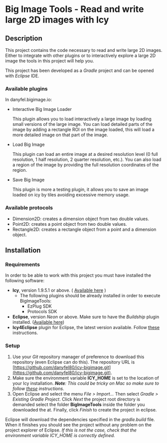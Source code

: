 # Big Image Tools - Read and write large 2D images with Icy

## Description

This project contains the code necessary to read and write large 2D images. Either to integrate with other plugins or to interactively explore a large 2D image the tools in this project will help you.

This project has been developed as a _Gradle_ project and can be opened with _Eclipse_ IDE.

### Available plugins

In danyfel.bigimage.io:

- Interactive Big Image Loader

  This plugin allows you to load interactively a large image by loading small versions of the large image. You can load detailed parts of the image by adding a rectangle ROI on the image loaded, this will load a more detailed image on that part of the image.

- Load Big Image

  This plugin can load an entire image at a desired resolution level (0 full resolution, 1 half resolution, 2 quarter resolution, etc.). You can also load a region of the image by providing the full resolution coordinates of the region.

- Save Big Image

  This plugin is more a testing plugin, it allows you to save an image loaded on icy by tiles avoiding excessive memory usage.

### Available protocols

- Dimension2D: creates a dimension object from two double values.
- Point2D: creates a point object from two double values.
- Rectangle2D: creates a rectangle object from a point and a dimension object.

## Installation

### Requirements

In order to be able to work with this project you must have installed the following software:

- **Icy**, version 1.9.5.1 or above. ( [Available here](http://icy.bioimageanalysis.org) )
  - The following plugins should be already installed in order to execute BigImageTools:
    - EzPlug SDK
    - Protocols SDK
- **Eclipse**, version _Neon_ or above. Make sure to have the _Buildship_ plugin installed. ([Available here](http://www.eclipse.org/downloads/))
- **Icy4Eclipse** plugin for Eclipse, the latest version available. Follow [these](http://icy.bioimageanalysis.org/index.php?display=startDevWithIcy) instructions.

### Setup

1. Use your *Git* repository manager of preference to download this repository (even Eclipse can do this). The repository URL is [https://github.com/danyfel80/icy-bigimage.git](https://github.com/danyfel80/icy-bigimage.git).
2. Make sure the environment variable **ICY_HOME** is set to the location of your Icy installation. _**Note**: This could be tricky on Mac so make sure to follow [these](https://stackoverflow.com/questions/829749/launch-mac-eclipse-with-environment-variables-set) instructions._
3. Open Eclipse and select the menu *File > Import...* Then select *Gradle > Existing Gradle Project*. Click *Next* the project root directory is demanded select the folder **BigImageTools** inside the folder you downloaded the at. Finally, click *Finish* to create the project in eclipse.

Eclipse will download the dependencies specified in the *gradle.build* file. When it finishes you should see the project without any problem on the project explorer of Eclipse. *If this is not the case, check that the environment variable ICY_HOME is correctly defined.*